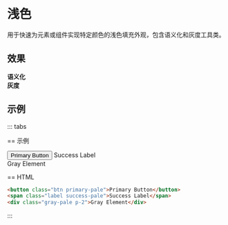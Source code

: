 # 浅色

用于快速为元素或组件实现特定颜色的浅色填充外观，包含语义化和灰度工具类。

## 效果

<Example>
  <div class="mb-3"><strong>语义化</strong></div>
  <div class="row flex-wrap gap-4">
    <StyleTile
        v-for="color in colors.semantic"
        :key="color.name"
        tileClass="rounded h-8 w-28 font-mono text-sm"
        :title="true"
        v-bind="{...color}"
    />
  </div>
  <div class="mt-6 mb-3"><strong>灰度</strong></div>
  <div class="row flex-wrap gap-4">
    <StyleTile
        v-for="color in colors.gray"
        :key="color.name"
        tileClass="rounded h-8 w-28 font-mono text-sm"
        :title="true"
        v-bind="color"
    />
  </div>
</Example>

## 示例

::: tabs

== 示例

<Example class="col items-start gap-2">
  <button class="btn primary-pale">Primary Button</button>
  <span class="label success-pale">Success Label</span>
  <div class="gray-pale p-2">Gray Element</div>
</Example>

== HTML

```html
<button class="btn primary-pale">Primary Button</button>
<span class="label success-pale">Success Label</span>
<div class="gray-pale p-2">Gray Element</div>
```

:::

<script setup>
    const colors = {
        semantic: [
            {name: 'primary-pale'},
            {name: 'secondary-pale'},
            {name: 'success-pale'},
            {name: 'warning-pale'},
            {name: 'danger-pale'},
            {name: 'important-pale'},
            {name: 'special-pale'},
        ],
        gray: [
            {name: 'gray-50-pale'},
            {name: 'gray-100-pale'},
            {name: 'gray-200-pale'},
            {name: 'gray-300-pale'},
            {name: 'gray-400-pale'},
            {name: 'gray-500-pale', hint: true, alias: 'gray-pale', title: 'gray-pale'},
            {name: 'gray-600-pale'},
            {name: 'gray-700-pale'},
            {name: 'gray-800-pale'},
            {name: 'gray-900-pale'},
            {name: 'gray-950-pale'},
        ],
    };
</script>
